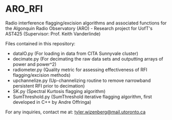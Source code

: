 # ARO_RFI
Radio interference flagging/excision algorithms and associated functions for the Algonquin Radio Observatory (ARO) - Research project for UofT's AST425 (Supervisor: Prof. Keith Vanderlinde)

Files contained in this repository:
- dataIO.py (For loading in data from CITA Sunnyvale cluster)
- decimate.py (For decimating the raw data sets and outputting arrays of power and power^2) 
- radiometer.py (Quality metric for assessing effectiveness of RFI flagging/excision methods)
- upchannelize.py (Up-channelizing routine to remove narrowband persistent RFI prior to decimation) 
- SK.py (Spectral Kurtosis flagging algorithm)
- SumThreshold.py (SumThreshold iterative flagging algorithm, first developed in C++ by Andre Offringa) 

For any inquiries, contact me at: tyler.wizenberg@mail.utoronto.ca

